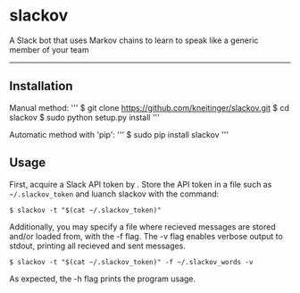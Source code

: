 # slackov
A Slack bot that uses Markov chains to learn to speak like a generic member of your team

---

## Installation

Manual method:
'''
$ git clone https://github.com/kneitinger/slackov.git
$ cd slackov
$ sudo python setup.py install
'''

 Automatic method with 'pip':
'''
$ sudo pip install slackov
'''

## Usage

First, acquire a Slack API token by .  Store the API token in a file such as `~/.slackov_token` and luanch slackov with the command:

```
$ slackov -t "$(cat ~/.slackov_token)"
```

Additionally, you may specify a file where recieved messages are stored and/or loaded from, with the -f flag.  The -v flag enables verbose output to stdout, printing all recieved and sent messages.

```
$ slackov -t "$(cat ~/.slackov_token)" -f ~/.slackov_words -v
```

As expected, the -h flag prints the program usage.
